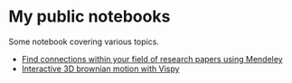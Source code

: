 # My public notebooks

Some notebook covering various topics.

- [Find connections within your field of research papers using Mendeley](biblio_connections/digger.ipynb)
- [Interactive 3D brownian motion with Vispy](vispy_brownian/vispy_brownian.ipynb)
